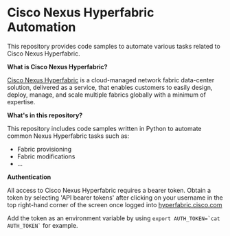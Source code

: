 # Cisco Nexus Hyperfabric Automation

This repository provides code samples to automate various tasks related to Cisco Nexus Hyperfabric. 

**What is Cisco Nexus Hyperfabric?**

[Cisco Nexus Hyperfabric](https://www.cisco.com/c/en/us/products/collateral/data-center-networking/nexus-hyperfabric/nexus-hyperfabric-ds.html) is a cloud-managed network fabric data-center solution, delivered as a service, that enables customers to easily design, deploy, manage, and scale multiple fabrics globally with a minimum of expertise.

**What's in this repository?**

This repository includes code samples written in Python to automate common Nexus Hyperfabric tasks such as:

* Fabric provisioning
* Fabric modifications
* ...

**Authentication**

All access to Cisco Nexus Hyperfabric requires a bearer token. Obtain a token by selecting 'API bearer tokens' after clicking on your username in the top right-hand corner of the screen once logged into [hyperfabric.cisco.com](https://hyperfabric.cisco.com)

Add the token as an environment variable by using ``` export AUTH_TOKEN=`cat AUTH_TOKEN` ``` for example.
